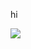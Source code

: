 hi

<picture>
  <source
    srcset="https://github-readme-stats.vercel.app/api?username=Alangopro&show_icons=true&theme=dark"
    media="(prefers-color-scheme: dark)"
  />
  <img src="https://github-readme-stats.vercel.app/api?username=anuraghazra&show_icons=true&locale=pl" />
</picture>
